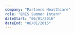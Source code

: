 ```yaml
---
company: "Partners Healthcare"
role: "ERIS Summer Intern"
dateStart: "06/01/2016"
dateEnd: "08/01/2016"
---
```


